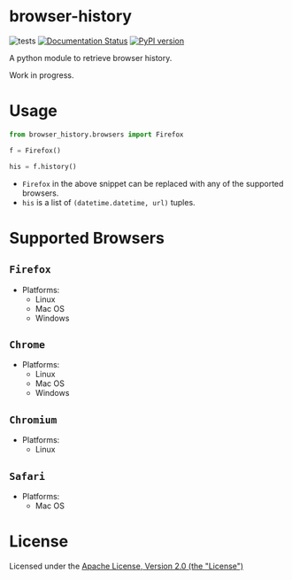 # browser-history

![tests](https://github.com/Samyak2/browser-history/workflows/tests/badge.svg)
[![Documentation Status](https://readthedocs.org/projects/browser-history/badge/?version=latest)](https://browser-history.readthedocs.io/en/latest/?badge=latest)
[![PyPI version](https://badge.fury.io/py/browser-history.svg)](https://badge.fury.io/py/browser-history)

A python module to retrieve browser history.

Work in progress.

# Usage

```python
from browser_history.browsers import Firefox

f = Firefox()

his = f.history()
```

 - `Firefox` in the above snippet can be replaced with any of the supported browsers.
 - `his` is a list of `(datetime.datetime, url)` tuples.

# Supported Browsers

## `Firefox`

 - Platforms:
   - Linux
   - Mac OS
   - Windows

## `Chrome`

 - Platforms:
   - Linux
   - Mac OS
   - Windows

## `Chromium`

 - Platforms:
   - Linux

## `Safari`

 - Platforms:
   - Mac OS

# License

Licensed under the [Apache License, Version 2.0 (the "License")](LICENSE)
